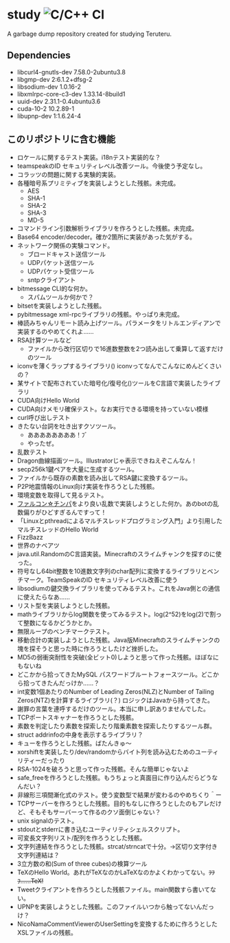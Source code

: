 # study ![C/C++ CI](https://github.com/teruteru128/study/workflows/C/C++%20CI/badge.svg)

A garbage dump repository created for studying Teruteru.

## Dependencies

- libcurl4-gnutls-dev 7.58.0-2ubuntu3.8
- libgmp-dev 2:6.1.2+dfsg-2
- libsodium-dev 1.0.16-2 
- libxmlrpc-core-c3-dev 1.33.14-8build1
- uuid-dev 2.31.1-0.4ubuntu3.6
- cuda-10-2 10.2.89-1
- libupnp-dev 1:1.6.24-4

## このリポジトリに含む機能

- ロケールに関するテスト実装。i18nテスト実装的な？
- teamspeakのID セキュリティレベル改善ツール。今後使う予定なし。
- コラッツの問題に関する実験的実装。
- 各種暗号系プリミティブを実装しようとした残骸。未完成。
    - AES
    - SHA-1
    - SHA-2
    - SHA-3
    - MD-5
- コマンドライン引数解析ライブラリを作ろうとした残骸。未完成。
- Base64 encoder/decoder。確か2箇所に実装があった気がする。
- ネットワーク関係の実験コマンド。
    - ブロードキャスト送信ツール
    - UDPパケット送信ツール
    - UDPパケット受信ツール
    - sntpクライアント
- bitmessage CLI的な何か。
    - スパムツールか何かで？
- bitsetを実装しようとした残骸。
- pybitmessage xml-rpcライブラリの残骸。やっぱり未完成。
- 棒読みちゃんリモート読み上げツール。パラメータをリトルエンディアンで実装するのやめてくれよ……
- RSA計算ツールなど
    - ファイルから改行区切りで16進数整数を2つ読み出して乗算して返すだけのツール
- iconvを薄くラップするライブラリ() iconvってなんでこんなにめんどくさいの？
- 某サイトで配布されていた暗号化/復号化()ツールをC言語で実装したライブラリ
- CUDA向けHello World
- CUDA向けメモリ確保テスト。なお実行できる環境を持っていない模様
- curl呼び出しテスト
- きたない台詞を吐き出すクソツール。
    - ああああああああ！ﾌﾞ
    - やったぜ。
- 乱数テスト
- Dragon曲線描画ツール。Illustratorじゃ表示できねえぞこんなん！
- secp256k1鍵ペアを大量に生成するツール。
- ファイルから既存の素数を読み出してRSA鍵に変換するツール。
- P2P地震情報のLinux向け実装を作ろうとした残骸。
- 環境変数を取得して見るテスト。
- [ファルコン☆チンパ](https://twitter.com/Fal_conpunch)をより良い乱数で実装しようとした何か。あのbotの乱数偏りがひどすぎるんですって！
- 「Linuxとpthreadによるマルチスレッドプログラミング入門」より引用したマルチスレッドのHello World
- FizzBazz
- 世界のナベアツ
- java.util.RandomのC言語実装。Minecraftのスライムチャンクを探すのに使った。
- 符号なし64bit整数を10進数文字列のchar配列に変換するライブラリとベンチマーク。TeamSpeakのID セキュリティレベル改善に使う
- libsodiumの鍵交換ライブラリを使ってみるテスト。これをJava側との通信に使えたらなあ……
- リスト型を実装しようとした残骸。
- mathライブラリからlog関数を使ってみるテスト。log(2^52)をlog(2)で割って整数になるかどうかとか。
- 無限ループのベンチマークテスト。
- 移動合計の実装しようとした残骸。Java版Minecraftのスライムチャンクの塊を探そうと思った時に作ろうとしたけど挫折した。
- MD5の弱衝突耐性を突破(全ビット0)しようと思って作った残骸。ほぼなにもないね
- どこかから拾ってきたMySQL パスワードブルートフォースツール。どこから拾ってきたんだっけか……？
- int変数1個あたりのNumber of Leading Zeros(NLZ)とNumber of Tailing Zeros(NTZ)を計算するライブラリ(？) ロジックはJavaから持ってきた。
- 謝罪の言葉を連呼するだけのツール。本当に申し訳ありませんでした。
- TCPポートスキャナーを作ろうとした残骸。
- 素数を判定したり素数を探索したり階乗素数を探索したりするツール群。
- struct addrinfoの中身を表示するライブラリ？
- キューを作ろうとした残骸。ばたんきゅ～
- xorshiftを実装したり/dev/randomからバイト列を読み込むためのユーティリティーだったり
- RSA-1024を破ろうと思って作った残骸。そんな簡単じゃないよ
- safe_freeを作ろうとした残骸。もうちょっと真面目に作り込んだらどうなんだい？
- 非線形三項間漸化式のテスト。使う変数型で結果が変わるのやめちくり＾ー
- TCPサーバーを作ろうとした残骸。目的もなしに作ろうとしたのもアレだけど、そもそもサーバーって作るのクソ面倒じゃない？
- unix signalのテスト。
- stdoutとstderrに書き込むユーティリティシェルスクリプト。
- 可変長文字列リスト/配列を作ろうとした残骸。
- 文字列連結を作ろうとした残骸。strcat/strncatで十分。→区切り文字付き文字列連結は？
- 3立方数の和(Sum of three cubes)の検算ツール
- TeXのHello World。あれがTeXなのかLaTeXなのかよくわかってない。~~ﾌﾌﾌ……TeX!~~
- Tweetクライアントを作ろうとした残骸ファイル。main関数すら書いてない。
- UPNPを実装しようとした残骸。このファイルいつから触ってないんだっけ？
- NicoNamaCommentViewerのUserSettingを変換するために作ろうとしたXSLファイルの残骸。
